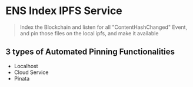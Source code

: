 # ENS Index IPFS Service

> Index the Blockchain and listen for all "ContentHashChanged" Event, and pin those files on the local ipfs, and make it available

## 3 types of Automated Pinning Functionalities
- Localhost
- Cloud Service
- Pinata